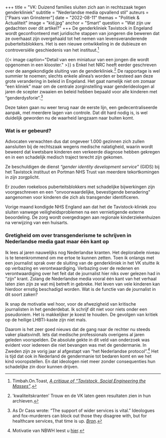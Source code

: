 +++
title = "VK: Duizend families sluiten zich aan in rechtszaak tegen genderkliniek"
subtitle = "Nederlandse media opvallend stil"
auteurs = ["Paars van Grinsterer"]
date = "2022-08-11"
themas = "Politiek & Actualiteit"
image = "kid.jpg"
anchor = "Smart"
question = "Wat zijn uw gedachten over dit artikel?"
+++
De genderkliniek Tavistock in Engeland wordt geconfronteerd met juridische stappen van jongeren die beweren dat ze overhaast zijn overgehaald tot het nemen van levensveranderende puberteitsblokkers. Het is een nieuwe ontwikkeling in de dubieuze en controversiële geschiedenis van het instituut.[^1]

{{< image caption="Detail van een miniatuur van een jongen die wordt opgenomen in een klooster." >}}
s
Enkel het NRC heeft eerder geschreven over de aangekondigde sluiting van de genderkliniek.[^2] De rapportage is wel summier te noemen; slechts enkele alinea’s worden er besteed aan deze grote verandering in beleid in Engeland. Het gaat namelijk niet om zomaar “een kliniek” maar om de centrale zorginstelling waar genderideologen al jaren de scepter zwaaien en beleid hebben bepaald voor alle kinderen met “genderdysforie”.[^3]

Deze taken gaan nu weer terug naar de eerste lijn, een gedecentraliseerde aanpak, met meerdere lagen van controle. Dat dit hard nodig is, is wel duidelijk geworden nu de waarheid langzaam naar buiten komt.

### Wat is er gebeurd?

Advocaten verwachten dus dat ongeveer 1.000 gezinnen zich zullen aansluiten bij de rechtszaak wegens medische nalatigheid, waarin wordt beweerd dat kwetsbare kinderen een verkeerde diagnose hebben gekregen en in een schadelijk medisch traject terecht zijn gekomen.

Ze beschuldigen de dienst *“gender identity development service”* (GIDS) bij het Tavistock instituut en Portman NHS Trust van meerdere tekortkomingen in zijn zorgplicht.

Er zouden roekeloos puberteitsblokkers met schadelijke bijwerkingen zijn voorgeschreven en een "onvoorwaardelijke, bevestigende benadering" aangenomen voor kinderen die zich als transgender identificeren.

Vorige maand kondigde NHS England aan dat het de Tavistock-kliniek zou sluiten vanwege veiligheidsproblemen na een vernietigende externe beoordeling. De zorg wordt overgedragen aan regionale kinderziekenhuizen na verwijzing van een huisarts.

### Gretigheid om over transgenderisme te schrijven in Nederlandse media gaat maar één kant op

Ik lees al jaren nauwelijks nog Nederlandse kranten. Het deplorabele niveau is te tenenkrommend om me ertoe te kunnen zetten. Toen ik onlangs met een journalist sprak over de sluiting van de genderkliniek in het VK stuitte ik op verbazing en verontwaardiging. Verbazing over de redenen en verontwaardiging over het feit dat de journalist hier niks over gelezen had in “zijn” krant. Zolang de Nederlandse media vooral één kant van het verhaal laten zien zijn ze wat mij betreft in gebreke. Het leven van vele kinderen kan hierdoor ernstig beschadigd worden. Wat is de functie van de journalist in dit soort zaken?

Ik snap de motivatie wel hoor, voor de afwezigheid van kritische journalisten in het genderdebat. Ik schrijf dit niet voor niets onder een pseudoniem. Het is makkelijker je koest te houden. De gevolgen van kritiek op de heilige LHBTI-kaste zijn niet mals.

Daarom is het zeer goed nieuws dat de gang naar de rechter nu steeds vaker plaatsvindt. Iets dat medische professionals overigens al jaren geleden voorspelden. De absolute gekte in dit veld van onderzoek was evident voor iedereen die niet bevangen was met de gendermanie. In Zweden zijn ze vorig jaar al afgestapt van “het Nederlandse protocol”.[^4] Het is tijd dat ook in Nederland de gendermanie tot bedaren komt en we het kind vooropstellen. En dat ideologen niet meer zonder consequenties hun schadelijke zin door kunnen drijven.



[^1]: Timbah.On.Toast, *[A critique of “Tavistock, Social Engineering the Masses”](https://www.youtube.com/watch?v=_fG8YM7ssJw)*.
[^2]: 'kwaliteitskranten’ Trouw en de VK laten geen resultaten zien in hun archieven.
[^3]: As Dr Cass wrote: “The support of wider services is vital.” Ideologues and fox-murderers can block out those they disagree with, but for healthcare services, that time is up. *[Bron](https://unherd.com/2022/08/why-the-tavistock-wont-talk-to-me/)*.
[^4]: Motivatie van NBWH leest u [hier](https://segm.org/segm-summary-sweden-prioritizes-therapy-curbs-hormones-for-gender-dysphoric-youth).
